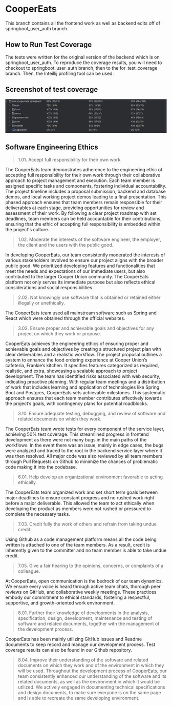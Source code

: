 # CooperEats
This branch contains all the frontend work as well as backend edits off of springboot_user_auth branch.

## How to Run Test Coverage
The tests were written for the original version of the backend which is on springboot_user_auth. To reproduce the coverage 
results, you will need to checkout to springboot_user_auth branch, then to the for_test_coverage branch. Then, the Inteillij profiling tool can be used.

## Screenshot of test coverage
![Test Coverage](/coopereats-app/test_coverage.PNG)

## Software Engineering Ethics
> 1.01. Accept full responsibility for their own work.

The CooperEats team demonstrates adherence to the engineering ethic of accepting full responsibility for their own work through their collaborative approach to project management and execution. Each team member is assigned specific tasks and components, fostering individual accountability. The project timeline includes a proposal submission, backend and database demos, and local working project demos leading to a final presentation. This phased approach ensures that team members remain responsible for their deliverables at each stage, providing opportunities for review and assessment of their work. By following a clear project roadmap with set deadlines, team members can be held accountable for their contributions, ensuring that the ethic of accepting full responsibility is embedded within the project's culture.

> 1.02. Moderate the interests of the software engineer, the employer, the client and the users with the public good.

In developing CooperEats, our team consistently moderated the interests of various stakeholders involved to ensure our project aligns with the broader public good. We prioritized developing features and functionalities that meet the needs and expectations of our immediate users, but also contributed to the larger Cooper Union community. The CooperEats platform not only serves its immediate purpose but also reflects ethical considerations and social responsibilities.

> 2.02. Not knowingly use software that is obtained or retained either illegally or unethically.

The CooperEats team used all mainstream software such as Spring and React which were obtained through the official websites.

> 3.02. Ensure proper and achievable goals and objectives for any project on which they work or propose.

CooperEats achieves the engineering ethics of ensuring proper and achievable goals and objectives by creating a structured project plan with clear deliverables and a realistic workflow. The project proposal outlines a system to enhance the food ordering experience at Cooper Union’s cafeteria, Frankie’s kitchen. It specifies features categorized as required, realistic, and extra, showcasing a scalable approach to project development. The team has identified risks associated with web security, indicating proactive planning. With regular team meetings and a distribution of work that includes learning and application of technologies like Spring Boot and Postgres, CooperEats sets achievable milestones. This systematic approach ensures that each team member contributes effectively towards the project’s goals, with contingency plans for potential roadblocks. 

> 3.10. Ensure adequate testing, debugging, and review of software and related documents on which they work.

The CooperEats team wrote tests for every component of the service layer, achieving 50% test coverage. This streamlined progress in frontend development as there were not many bugs in the main paths of the workflows. In the event there was an issue, mainly in edge cases, the bugs were analyzed and traced to the root in the backend service layer where it was then resolved. All major code was also reviewed by all team members through Pull Requests on Github to minimize the chances of problematic code making it into the codebase.

> 6.01. Help develop an organizational environment favorable to acting ethically.

The CooperEats team organized work and set short term goals between major deadlines to ensure constant progress and no rushed work right before a major deliverable. This allowed the team to act ethically when developing the product as members were not rushed or pressured to complete the necessary tasks.

> 7.03. Credit fully the work of others and refrain from taking undue credit.

Using Github as a code management platform means all the code being written is attached to one of the team members. As a result, credit is inherently given to the committer and no team member is able to take undue credit. 

> 7.05. Give a fair hearing to the opinions, concerns, or complaints of a colleague.

At CooperEats, open communication is the bedrock of our team dynamics. We ensure every voice is heard through active team chats, thorough peer reviews on GitHub, and collaborative weekly meetings. These practices embody our commitment to ethical standards, fostering a respectful, supportive, and growth-oriented work environment.

> 8.01. Further their knowledge of developments in the analysis, specification, design, development, maintenance and testing of software and related documents, together with the management of the development process.

CooperEats has been mainly utilizing GitHub Issues and Readme documents to keep record and manage our development process. Test coverage results can also be found in our Github repository.

> 8.04. Improve their understanding of the software and related documents on which they work and of the environment in which they will be used.
Throughout the development process of CooperEats, our team consistently enhanced our understanding of the software and its related documents, as well as the environment in which it would be utilized. We actively engaged in documenting technical specifications and design documents, to make sure everyone is on the same page and is able to recreate the same developing environment.
